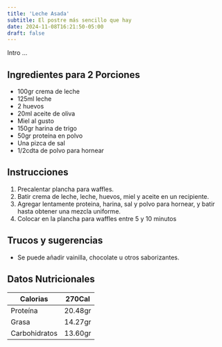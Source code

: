 ```yaml
---
title: 'Leche Asada'
subtitle: El postre más sencillo que hay
date: 2024-11-08T16:21:50-05:00
draft: false
---
```


Intro ...

<!--more-->

## Ingredientes para 2 Porciones
- 100gr crema de leche
- 125ml leche
- 2 huevos
- 20ml aceite de oliva
- Miel al gusto
- 150gr harina de trigo
- 50gr proteína en polvo
- Una pizca de sal
- 1/2cdta de polvo para hornear

## Instrucciones
1. Precalentar plancha para waffles.
2. Batir crema de leche, leche, huevos, miel y aceite en un recipiente.
3. Agregar lentamente proteina, harina, sal y polvo para hornear, y batir hasta obtener una mezcla uniforme.
4. Colocar en la plancha para waffles entre 5 y 10 minutos

## Trucos y sugerencias
- Se puede añadir vainilla, chocolate u otros saborizantes.

## Datos Nutricionales

| Calorias      | 270Cal  |
|---------------|---------|
| Proteína      | 20.48gr |
| Grasa         | 14.27gr |
| Carbohidratos | 13.60gr |
